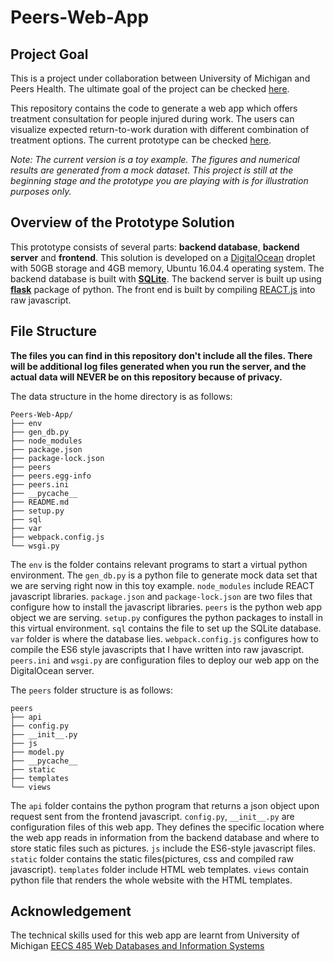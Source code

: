 # Peers-Web-App
## Project Goal
This is a project under collaboration between University of Michigan and Peers Health. The ultimate goal of the project can be checked [here](https://www.peershealth.com/university-of-michigan-rtw-intelligent-learning-research/).

This repository contains the code to generate a web app which offers treatment consultation for people injured during work. The users can visualize expected return-to-work duration with different combination of treatment options. The current prototype can be checked [here](https://notebooks.umichpeers.org). 

*Note: The current version is a toy example. The figures and numerical results are generated from a mock dataset. This project is still at the beginning stage and the prototype you are playing with is for illustration purposes only.*
## Overview of the Prototype Solution
This prototype consists of several parts: **backend database**, **backend server** and **frontend**. This solution is developed on a [DigitalOcean](https://www.digitalocean.com/) droplet with 50GB storage and 4GB memory, Ubuntu 16.04.4 operating system. The backend database is built with [**SQLite**](https://www.sqlite.org/index.html). The backend server is built up using [**flask**](http://flask.pocoo.org/) package of python. The front end is built by compiling [REACT.js](https://reactjs.org/) into raw javascript.
## File Structure
**The files you can find in this repository don't include all the files. There will be additional log files generated when you run the server, and the actual data will NEVER be on this repository because of privacy.**

The data structure in the home directory is as follows:
```
Peers-Web-App/
├── env
├── gen_db.py
├── node_modules
├── package.json
├── package-lock.json
├── peers
├── peers.egg-info
├── peers.ini
├── __pycache__
├── README.md
├── setup.py
├── sql
├── var
├── webpack.config.js
└── wsgi.py
```
The `env` is the folder contains relevant programs to start a virtual python environment. The `gen_db.py` is a python file to generate mock data set that we are serving right now in this toy example. `node_modules` include REACT javascript libraries. `package.json` and `package-lock.json` are two files that configure how to install the javascript libraries. `peers` is the python web app object we are serving. `setup.py` configures the python packages to install in this virtual environment. `sql` contains the file to set up the SQLite database. `var` folder is where the database lies. `webpack.config.js` configures how to compile the ES6 style javascripts that I have written into raw javascript. `peers.ini` and `wsgi.py` are configuration files to deploy our web app on the DigitalOcean server.

The `peers` folder structure is as follows:
```
peers
├── api
├── config.py
├── __init__.py
├── js
├── model.py
├── __pycache__
├── static
├── templates
└── views
```
The `api` folder contains the python program that returns a json object upon request sent from the frontend javascript. `config.py`, `__init__.py` are configuration files of this web app. They defines the specific location where the web app reads in information from the backend database and where to store static files such as pictures. `js` include the ES6-style javascript files. `static` folder contains the static files(pictures, css and compiled raw javascript). `templates` folder include HTML web templates. `views` contain python file that renders the whole website with the HTML templates. 
## Acknowledgement
The technical skills used for this web app are learnt from University of Michigan [EECS 485 Web Databases and Information Systems](https://eecs485staff.github.io/eecs485.org/)
